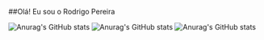 ##Olá! Eu sou o Rodrigo Pereira

![Anurag's GitHub stats](https://github-readme-stats.vercel.app/api?username=rodrigo1215&theme=dark)
![Anurag's GitHub stats](https://github-readme-stats.vercel.app/api?username=rodrigo1215&hide=contribs,prs&theme=dark)
![Anurag's GitHub stats](https://github-readme-stats.vercel.app/api?username=rodrigo1215&count_private=true&theme=dark)
